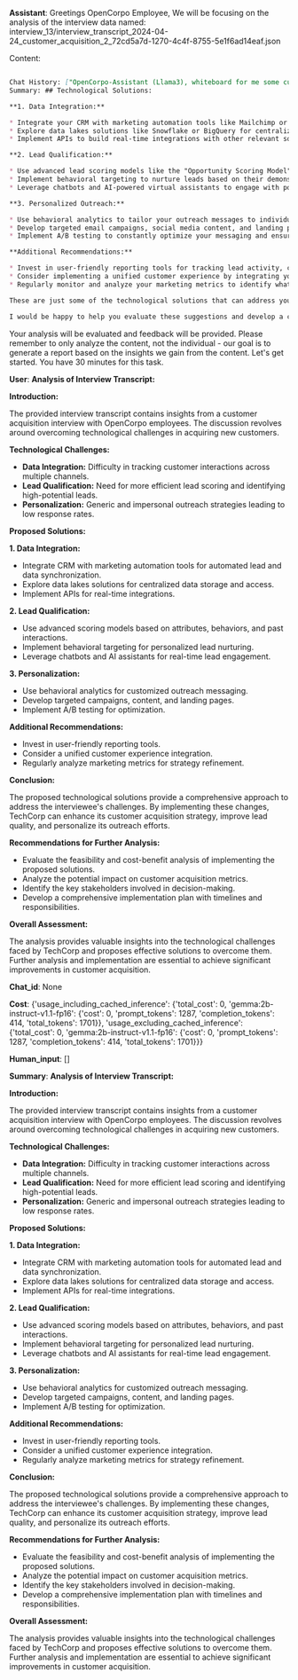 **Assistant**: Greetings OpenCorpo Employee, We will be focusing on the analysis of the interview data named: interview_13/interview_transcript_2024-04-24_customer_acquisition_2_72cd5a7d-1270-4c4f-8755-5e1f6ad14eaf.json 


 Content: 

 ```md

 Chat History: ["OpenCorpo-Assistant (Llama3), whiteboard for me some customer acquisition. Propose a solution for technological challenges. I will evaluate your answers and give my feedback, then propose a problem to you. You will answer and I will evaluate. Let's now begin. You have 30 minutes.", "Sounds great! I'm ready to assist you with technological challenges in acquiring new customers. In the next 30 minutes, I will provide solutions and answer your questions to help you achieve your business goals.\n\nLet's get started! Give me some specific information about the technological challenges you're facing, and I'll offer my expertise and suggestions.", 'Thank you for your enthusiasm!\n\nHere\'s a brief scenario:\n\nOur company, "TechCorp," is a B2B software provider that offers an innovative customer relationship management (CRM) platform. We\'ve been struggling to acquire new customers in the past quarter, despite our sales team\'s best efforts. Our CRM data suggests that our sales outreach strategies are not resonating with potential clients.\n\nSpecifically, we\'re facing the following technological challenges:\n\n1. **Data Integration**: Our current CRM system is not seamlessly integrated with other marketing and sales tools (e.g., email marketing software, social media management platforms). This makes it difficult for us to track customer interactions across multiple channels.\n2. **Lead Qualification**: We need a more efficient way to qualify leads and identify potential customers who are most likely to convert into paying clients.\n3. **Personalization**: Our sales outreach efforts often feel generic or impersonal, which can lead to low response rates.\n\nCan you propose some technological solutions to address these challenges? Please provide specific suggestions for data integration, lead qualification, and personalization.', '## Technological Solutions:\n\n**1. Data Integration:**\n\n* Integrate your CRM with marketing automation tools like Mailchimp or HubSpot. These platforms offer powerful connectors that allow you to automatically push leads and customer data between platforms.\n* Explore data lakes solutions like Snowflake or BigQuery for centralized data storage and easy access across various systems.\n* Implement APIs to build real-time integrations with other relevant software solutions.\n\n**2. Lead Qualification:**\n\n* Use advanced lead scoring models like the "Opportunity Scoring Model" (OSM) to assign a numerical value to leads based on their attributes, behaviors, and past interactions.\n* Implement behavioral targeting to nurture leads based on their demonstrated interest and engagement patterns.\n* Leverage chatbots and AI-powered virtual assistants to engage with potential clients and qualify leads in real-time.\n\n**3. Personalized Outreach:**\n\n* Use behavioral analytics to tailor your outreach messages to individual customers based on their pain points, interests, and demographics.\n* Develop targeted email campaigns, social media content, and landing pages that resonate with specific customer segments.\n* Implement A/B testing to constantly optimize your messaging and ensure you\'re reaching the most relevant prospects.\n\n**Additional Recommendations:**\n\n* Invest in user-friendly reporting tools for tracking lead activity, campaign performance, and customer interactions.\n* Consider implementing a unified customer experience by integrating your CRM with self-service options and marketing automation tools.\n* Regularly monitor and analyze your marketing metrics to identify what\'s working and adjust your strategies accordingly.\n\nThese are just some of the technological solutions that can address your challenges. The best approach will depend on your specific needs and budget. \n\nI would be happy to help you evaluate these suggestions and develop a customized plan for implementing them.'] 
 Summary: ## Technological Solutions:

**1. Data Integration:**

* Integrate your CRM with marketing automation tools like Mailchimp or HubSpot. These platforms offer powerful connectors that allow you to automatically push leads and customer data between platforms.
* Explore data lakes solutions like Snowflake or BigQuery for centralized data storage and easy access across various systems.
* Implement APIs to build real-time integrations with other relevant software solutions.

**2. Lead Qualification:**

* Use advanced lead scoring models like the "Opportunity Scoring Model" (OSM) to assign a numerical value to leads based on their attributes, behaviors, and past interactions.
* Implement behavioral targeting to nurture leads based on their demonstrated interest and engagement patterns.
* Leverage chatbots and AI-powered virtual assistants to engage with potential clients and qualify leads in real-time.

**3. Personalized Outreach:**

* Use behavioral analytics to tailor your outreach messages to individual customers based on their pain points, interests, and demographics.
* Develop targeted email campaigns, social media content, and landing pages that resonate with specific customer segments.
* Implement A/B testing to constantly optimize your messaging and ensure you're reaching the most relevant prospects.

**Additional Recommendations:**

* Invest in user-friendly reporting tools for tracking lead activity, campaign performance, and customer interactions.
* Consider implementing a unified customer experience by integrating your CRM with self-service options and marketing automation tools.
* Regularly monitor and analyze your marketing metrics to identify what's working and adjust your strategies accordingly.

These are just some of the technological solutions that can address your challenges. The best approach will depend on your specific needs and budget. 

I would be happy to help you evaluate these suggestions and develop a customized plan for implementing them. 
``` 


 Your analysis will be evaluated and feedback will be provided. Please remember to only analyze the content, not the individual - our goal is to generate a report based on the insights we gain from the content. Let's get started. You have 30 minutes for this task.

**User**: **Analysis of Interview Transcript:**

**Introduction:**

The provided interview transcript contains insights from a customer acquisition interview with OpenCorpo employees. The discussion revolves around overcoming technological challenges in acquiring new customers.

**Technological Challenges:**

* **Data Integration:** Difficulty in tracking customer interactions across multiple channels.
* **Lead Qualification:** Need for more efficient lead scoring and identifying high-potential leads.
* **Personalization:** Generic and impersonal outreach strategies leading to low response rates.

**Proposed Solutions:**

**1. Data Integration:**

* Integrate CRM with marketing automation tools for automated lead and data synchronization.
* Explore data lakes solutions for centralized data storage and access.
* Implement APIs for real-time integrations.

**2. Lead Qualification:**

* Use advanced scoring models based on attributes, behaviors, and past interactions.
* Implement behavioral targeting for personalized lead nurturing.
* Leverage chatbots and AI assistants for real-time lead engagement.

**3. Personalization:**

* Use behavioral analytics for customized outreach messaging.
* Develop targeted campaigns, content, and landing pages.
* Implement A/B testing for optimization.

**Additional Recommendations:**

* Invest in user-friendly reporting tools.
* Consider a unified customer experience integration.
* Regularly analyze marketing metrics for strategy refinement.

**Conclusion:**

The proposed technological solutions provide a comprehensive approach to address the interviewee's challenges. By implementing these changes, TechCorp can enhance its customer acquisition strategy, improve lead quality, and personalize its outreach efforts.

**Recommendations for Further Analysis:**

* Evaluate the feasibility and cost-benefit analysis of implementing the proposed solutions.
* Analyze the potential impact on customer acquisition metrics.
* Identify the key stakeholders involved in decision-making.
* Develop a comprehensive implementation plan with timelines and responsibilities.

**Overall Assessment:**

The analysis provides valuable insights into the technological challenges faced by TechCorp and proposes effective solutions to overcome them. Further analysis and implementation are essential to achieve significant improvements in customer acquisition.

**Chat_id**: None

**Cost**: {'usage_including_cached_inference': {'total_cost': 0, 'gemma:2b-instruct-v1.1-fp16': {'cost': 0, 'prompt_tokens': 1287, 'completion_tokens': 414, 'total_tokens': 1701}}, 'usage_excluding_cached_inference': {'total_cost': 0, 'gemma:2b-instruct-v1.1-fp16': {'cost': 0, 'prompt_tokens': 1287, 'completion_tokens': 414, 'total_tokens': 1701}}}

**Human_input**: []

**Summary**: **Analysis of Interview Transcript:**

**Introduction:**

The provided interview transcript contains insights from a customer acquisition interview with OpenCorpo employees. The discussion revolves around overcoming technological challenges in acquiring new customers.

**Technological Challenges:**

* **Data Integration:** Difficulty in tracking customer interactions across multiple channels.
* **Lead Qualification:** Need for more efficient lead scoring and identifying high-potential leads.
* **Personalization:** Generic and impersonal outreach strategies leading to low response rates.

**Proposed Solutions:**

**1. Data Integration:**

* Integrate CRM with marketing automation tools for automated lead and data synchronization.
* Explore data lakes solutions for centralized data storage and access.
* Implement APIs for real-time integrations.

**2. Lead Qualification:**

* Use advanced scoring models based on attributes, behaviors, and past interactions.
* Implement behavioral targeting for personalized lead nurturing.
* Leverage chatbots and AI assistants for real-time lead engagement.

**3. Personalization:**

* Use behavioral analytics for customized outreach messaging.
* Develop targeted campaigns, content, and landing pages.
* Implement A/B testing for optimization.

**Additional Recommendations:**

* Invest in user-friendly reporting tools.
* Consider a unified customer experience integration.
* Regularly analyze marketing metrics for strategy refinement.

**Conclusion:**

The proposed technological solutions provide a comprehensive approach to address the interviewee's challenges. By implementing these changes, TechCorp can enhance its customer acquisition strategy, improve lead quality, and personalize its outreach efforts.

**Recommendations for Further Analysis:**

* Evaluate the feasibility and cost-benefit analysis of implementing the proposed solutions.
* Analyze the potential impact on customer acquisition metrics.
* Identify the key stakeholders involved in decision-making.
* Develop a comprehensive implementation plan with timelines and responsibilities.

**Overall Assessment:**

The analysis provides valuable insights into the technological challenges faced by TechCorp and proposes effective solutions to overcome them. Further analysis and implementation are essential to achieve significant improvements in customer acquisition.

